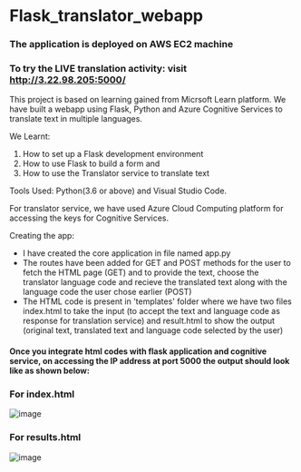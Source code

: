# Flask_translator_webapp

### The application is deployed on AWS EC2 machine
### To try the LIVE translation activity: visit http://3.22.98.205:5000/

This project is based on learning gained from Micrsoft Learn platform.
We have built a webapp using Flask, Python and Azure Cognitive Services to translate text in multiple languages.

We Learnt:
1. How to set up a Flask development environment
2. How to use Flask to build a form and
3. How to use the Translator service to translate text

Tools Used: Python(3.6 or above) and Visual Studio Code.

For translator service, we have used Azure Cloud Computing platform for accessing the keys for Cognitive Services.


Creating the app:
- I have created the core application in file named app.py
- The routes have been added for GET and POST methods for the user to fetch the HTML page (GET) and to provide the text, choose the translator language code and recieve the translated text along with the language code the user chose earlier (POST)
- The HTML code is present in 'templates' folder where we have two files index.html to take the input (to accept the text and language code as response for translation service) and result.html to show the output (original text, translated text and language code selected by the user)


#### Once you integrate html codes with flask application and cognitive service, on accessing the IP address at port 5000 the output should look like as shown below:
### For index.html
![image](https://user-images.githubusercontent.com/44521329/118927174-0614f300-b95f-11eb-93b8-caf6c9537b77.png)

### For results.html
![image](https://user-images.githubusercontent.com/44521329/118927296-32c90a80-b95f-11eb-985d-ffd3453a7d4b.png)


